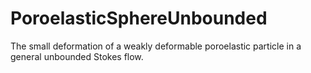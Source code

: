 # PoroelasticSphereUnbounded
The small deformation of a weakly deformable poroelastic particle in a general unbounded Stokes flow.

